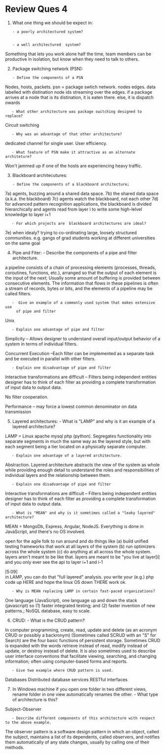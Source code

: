 # Review Ques 4

1. What one thing we should be expect in:

       - a poorly architectured system?


       - a well architectured  system?

Something that lets you work alone half the time, team members can be productive in isolation, but know when they need to talk to others.

2. Package switching network (PSN):

       - Define the components of a PSN

Nodes, hosts, packets. psn = package swtich network. nodes edges. data labelled with distination node ids streaming over the edges. if a package arrives at a node that is its distination, it is eaten there. else, it is dispatch owards

       - What other architecture was package switching designed to replace?

Circuit switching

       - Why was an advantage of that other architecture?

dedicated channel for single user. User efficiency.


       - What feature of PSN make it attractive as an alternate architeture?

Won't jammed up if one of the hosts are experiencing heavy traffic.

3. Blackboard architecutures:

       - Define the components of a blackboard architecture;

7a) agents, buzzing around a shared data space.
7b) the shared data space (a.k.a. the blackboard)
7c) agents watch the blackboard, not each other
7d) for advanced pattern recognition applications, the blackboard is divided hierarchically and agents read from layer i to write some high-lelvel knowledge to layer i+1

       - For which projects are  blackboard architectures are ideal?  

 7e) when idealy? trying to co-ordinating large, loosely structured communities.  e.g. gangs of grad students working at different universities on the same goal

4. Pipe and Fiter:
       - Describe the components of a pipe and filter architecture.

a pipeline consists of a chain of processing elements (processes, threads, coroutines, functions, etc.), arranged so that the output of each element is the input of the next; Usually some amount of buffering is provided between consecutive elements. The information that flows in these pipelines is often a stream of records, bytes or bits, and the elements of a pipeline may be called filters.

       -  Give an example of a commonly used system that makes extensive use
         of pipe and filter

Unix

       - Explain one advantage of pipe and filter

Simplicity – Allows designer to understand overall input/output behavior of a system in terms of individual filters.

Concurrent Execution –Each filter can be implemented as a separate task and be executed in parallel with other filters.


       - Explain one disadvantage of pipe and filter

Interactive transformations are difficult – Filters being independent entities designer has to think of each filter as providing a complete transformation of input data to output data.

No filter cooperation.

Performance – may force a lowest common denominator on data transmission

5. Layered architectures:
       - What is "LAMP" and why is it an example of a layered architecture?

LAMP = Linux apache mysql php (python). Segregates functionality into separate segments in much the same way as the layered style, but with each segment being a tier located on a physically separate computer.

       - Explain one advantage of a layered architecture.

Abstraction. Layered architecture abstracts the view of the system as whole while providing enough detail to understand the roles and responsibilities of individual layers and the relationship between them.

       - Explain one disadvantage of pipe and filter

Interactive transformations are difficult – Filters being independent entities designer has to think of each filter as providing a complete transformation of input data to output data.

       - What is "MEAN" and why is it sometimes called a "leaky layered" architecture?

MEAN = MongoDb, Express, Angular, NodeJS. Everything is done in JavaScript, and there's no OS involved.

open for the agile folk to run around and do things like (a) build unified testing frameworks that work at all layers of the system (b) run optimizers across the whole system (c) do anything at all across the whole system. layers aren't meant to be like that. layers are meant to be "you live at layer[i] and you only ever see the api to layer i+1 and i-1

[5:09]  
in LAMP, you can do that "full layered" analysis. you write your (e.g.) php code up HERE and hope the linux OS down THERE work ok.


       - Why is MEAN replacing LAMP in certain fast-paced organizations?
One language (JavaScript), one language up and down the stack (javascript) so (1) faster integrated testing; and (2) faster invention of new patterns.; NoSQL database, easy to scale.


6. CRUD:
       - What is the CRUD pattern?

In computer programming, create, read, update and delete (as an acronym CRUD or possibly a backronym) (Sometimes called SCRUD with an "S" for Search) are the four basic functions of persistent storage.
Sometimes CRUD is expanded with the words retrieve instead of read, modify instead of update, or destroy instead of delete. It is also sometimes used to describe user interface conventions that facilitate viewing, searching, and changing information; often using computer-based forms and reports.

       - Give two example where CRUD pattern is used. 

Databases
Distributed database services
RESTful interfaces


7. In Windows
    machine if you open one folder in two different views, rename folder in
    one view automatically renames the other.
       - What type of architecture is this?  

Subject-Observer

       - Describe different components of this architecture with respect to the above example.

The observer pattern is a software design pattern in which an object, called the subject, maintains a list of its dependents, called observers, and notifies them automatically of any state changes, usually by calling one of their methods.
       
